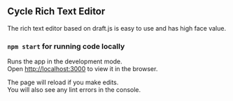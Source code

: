 ## Cycle Rich Text Editor

The rich text editor based on draft.js is easy to use and has high face value.

### `npm start` for running code locally

Runs the app in the development mode.<br>
Open [http://localhost:3000](http://localhost:3000) to view it in the browser.

The page will reload if you make edits.<br>
You will also see any lint errors in the console.